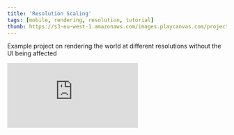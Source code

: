 ```yaml
---
title: 'Resolution Scaling'
tags: [mobile, rendering, resolution, tutorial]
thumb: https://s3-eu-west-1.amazonaws.com/images.playcanvas.com/projects/12/708300/702D33-image-75.jpg
---
```


Example project on rendering the world at different resolutions without the UI being affected

<div className="iframe-container">
    <iframe loading="lazy" src="https://playcanv.as/p/qx7PyE7q/" title="Resolution Scaling" webkitallowfullscreen="true" mozallowfullscreen="true" allow="autoplay" allowfullscreen="true" allowvr="" scrolling="no" frameborder="0" />
</div>
